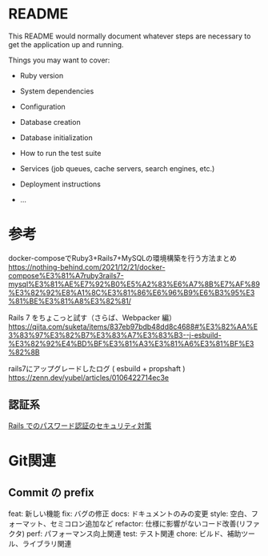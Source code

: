 # README

This README would normally document whatever steps are necessary to get the
application up and running.

Things you may want to cover:

* Ruby version

* System dependencies

* Configuration

* Database creation

* Database initialization

* How to run the test suite

* Services (job queues, cache servers, search engines, etc.)

* Deployment instructions

* ...

# 参考
docker-composeでRuby3+Rails7+MySQLの環境構築を行う方法まとめ
https://nothing-behind.com/2021/12/21/docker-compose%E3%81%A7ruby3rails7-mysql%E3%81%AE%E7%92%B0%E5%A2%83%E6%A7%8B%E7%AF%89%E3%82%92%E8%A1%8C%E3%81%86%E6%96%B9%E6%B3%95%E3%81%BE%E3%81%A8%E3%82%81/

Rails 7 をちょこっと試す（さらば、Webpacker 編）
https://qiita.com/suketa/items/837eb97bdb48dd8c4688#%E3%82%AA%E3%83%97%E3%82%B7%E3%83%A7%E3%83%B3--j-esbuild-%E3%82%92%E4%BD%BF%E3%81%A3%E3%81%A6%E3%81%BF%E3%82%8B

rails7にアップグレードしたログ ( esbuild + propshaft )
https://zenn.dev/yubel/articles/0106422714ec3e

## 認証系


[Rails でのパスワード認証のセキュリティ対策](https://zenn.dev/cobachie/articles/security-measures-for-password-authentication)

# Git関連

## Commit の prefix
feat: 新しい機能
fix: バグの修正
docs: ドキュメントのみの変更
style: 空白、フォーマット、セミコロン追加など
refactor: 仕様に影響がないコード改善(リファクタ)
perf: パフォーマンス向上関連
test: テスト関連
chore: ビルド、補助ツール、ライブラリ関連